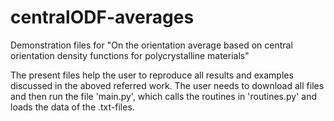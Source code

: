 # centralODF-averages
Demonstration files for "On the orientation average based on central orientation density functions for polycrystalline materials"

The present files help the user to reproduce all results and examples discussed in the aboved referred work. The user needs to download all files and then run the file 'main.py', which calls the routines in 'routines.py' and loads the data of the .txt-files. 
